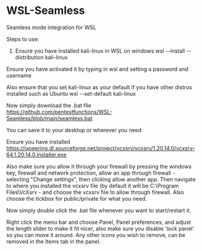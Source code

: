 # WSL-Seamless
Seamless mode integration for WSL


Steps to use:
1. Ensure you have installed kali-linux in WSL on windows
wsl --install --distribution kali-linux

Ensure you have activated it by typing in wsl and setting a password and username

Also ensure that you set kali-linux as your default if you have other distros installed such as Ubuntu
wsl --set-default kali-linux


Now simply download the .bat file 
https://github.com/pentestfunctions/WSL-Seamless/blob/main/seamless.bat

You can save it to your desktop or wherever you need

Ensure you have installed 
https://ixpeering.dl.sourceforge.net/project/vcxsrv/vcxsrv/1.20.14.0/vcxsrv-64.1.20.14.0.installer.exe

Also make sure you allow it through your firewall by pressing the windows key, firewall and network protection, allow an app through firewall - selecting "Change settings", then clicking allow another app. Then navigate to where you installed the vcxsrv file (by default it will be C:\Program Files\VcXsrv - and choose the vcxsrv file to allow through firewall. Also choose the tickbox for public/private for what you need.

Now simply double click the .bat file whenever you want to start/restart it.

Right click the menu bar and choose Panel, Panel preferences, and adjust the length slider to make it fit nicer, also make sure you disable 'lock panel' so you can move it around.
Any  other icons you wish to remove, can be removed in the Items tab in the panel.
